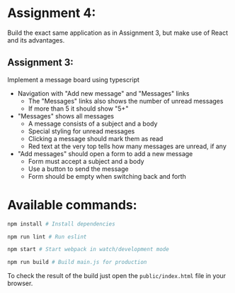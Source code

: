 # Assignment 4:

Build the exact same application as in Assignment 3, but make use of React and its
advantages.

## Assignment 3:

Implement a message board using typescript

- Navigation with "Add new message" and "Messages" links
  - The "Messages" links also shows the number of unread messages
  - If more than 5 it should show "5+"
- "Messages" shows all messages
  - A message consists of a subject and a body
  - Special styling for unread messages
  - Clicking a message should mark them as read
  - Red text at the very top tells how many messages are unread, if any
- "Add messages" should open a form to add a new message
  - Form must accept a subject and a body
  - Use a button to send the message
  - Form should be empty when switching back and forth

# Available commands:

```bash
npm install # Install dependencies

npm run lint # Run eslint

npm start # Start webpack in watch/development mode

npm run build # Build main.js for production
```

To check the result of the build just open the `public/index.html` file in your
browser.
